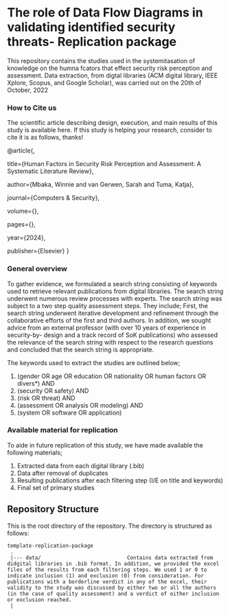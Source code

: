 # The role of Data Flow Diagrams in validating identified security threats- Replication package
This repository contains the studies used in the systemitasation of knowledge on the humna fcators that effect security risk perception and assessment. Data extraction, from digtal libraries (ACM digital library, IEEE Xplore,
Scopus, and Google Scholar), was carried out on the 20th of October, 2022

### How to Cite us
The scientific article describing design, execution, and main results of this study is available here.
If this study is helping your research, consider to cite it is as follows, thanks!

@article{,

  title={Human Factors in Security Risk Perception and Assessment: A Systematic Literature Review},
  
  author={Mbaka, Winnie and van Gerwen, Sarah and Tuma, Katja},
  
  journal={Computers & Security},
  
  volume={},
  
  pages={},
  
  year={2024},
  
  publisher={Elsevier}
}

### General overview
To gather evidence, we formulated a search string consisting of keywords used to retrieve relevant publications from digital libraries. The search string underwent numerous review processes with experts. The search string was subject to a two step quality assessment steps. They include; First, the search string underwent iterative development and refinement through the collaborative efforts of the first and third authors. In addition, we sought advice from an external professor (with over 10 years of experience in security-by-
design and a track record of SoK publications) who assessed the relevance of the search string with respect to the research questions and concluded that the search string is appropriate.

The keywords used to extract the studies are outlined below;

1. (gender OR age OR education OR nationality OR human factors OR divers*) AND
2. (security OR safety) AND
3. (risk OR threat) AND
4. (assessment OR analysis OR modeling) AND
5. (system OR software OR application)



### Available material for replication
To aide in future replication of this study, we have made available the following materials;
1. Extracted data from each digital library (.bib)
2. Data after removal of duplicates
3. Resulting publications after each filtering step (I/E on title and keywords)
4. Final set of primary studies




## Repository Structure
This is the root directory of the repository. The directory is structured as follows:

    template-replication-package
     .
     |--- data/                            Contains data extracted from didgital libraries in .bib format. In addition, we provided the excel files of the results from each filtering steps. We used 1 or 0 to indicate inclusion (1) and exclusion (0) from consideration. For publications with a borderline verdict in any of the excel, their validity to the study was discussed by either two or all the authors (in the case of quality assessment) and a verdict of either inclusion or exclusion reached.
     |
  
    
    
     
                         
  



